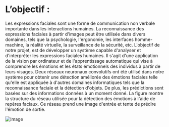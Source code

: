 # L’objectif :
Les expressions faciales sont une forme de communication non verbale importante dans les
interactions humaines. La reconnaissance des expressions faciales à partir d'images peut être utilisée
dans divers domaines, tels que la psychologie, l'ergonomie, les interfaces homme-machine, la réalité
virtuelle, la surveillance de la sécurité, etc.
L'objectif de notre projet, est de développer un système capable d'analyser et d'interpréter les
expressions faciales humaines. Il s'agit d'une application de la vision par ordinateur et de
l'apprentissage automatique qui vise à comprendre les émotions et les états émotionnels des individus à
partir de leurs visages.
Deux réseaux neuronaux convolutifs ont été utilisé dans notre système pour obtenir une détection
améliorée des émotions faciales telle qu'elle est appliquée à d'autres domaines informatiques tels que la
reconnaissance faciale et la détection d'objets. De plus, les prédictions sont basées sur des informations
données à un moment donné.
La figure montre la structure du réseau utilisée pour la détection des émotions à l'aide de repères
faciaux. Ce réseau prend une image d'entrée et tente de prédire l'émotion de sortie.


![image](https://github.com/user-attachments/assets/5bce91c9-f0e7-4bd2-9f52-8f28d07e126a)
